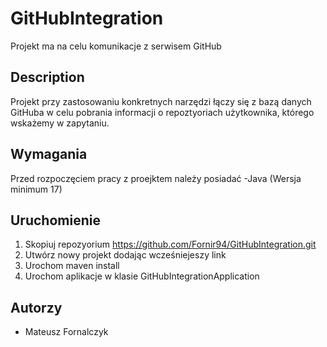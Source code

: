 # GitHubIntegration
Projekt ma na celu komunikacje z serwisem GitHub
## Description
Projekt przy zastosowaniu konkretnych narzędzi łączy się z bazą danych GitHuba w celu pobrania informacji o repoztyoriach użytkownika, którego wskażemy w zapytaniu.
## Wymagania
Przed rozpoczęciem pracy z proejktem należy posiadać
-Java (Wersja minimum 17)
## Uruchomienie
1. Skopiuj repozyorium https://github.com/Fornir94/GitHubIntegration.git
2. Utwórz nowy projekt dodając wcześniejeszy link
3. Urochom maven install
4. Urochom aplikacje w klasie GitHubIntegrationApplication
## Autorzy
- Mateusz Fornalczyk
